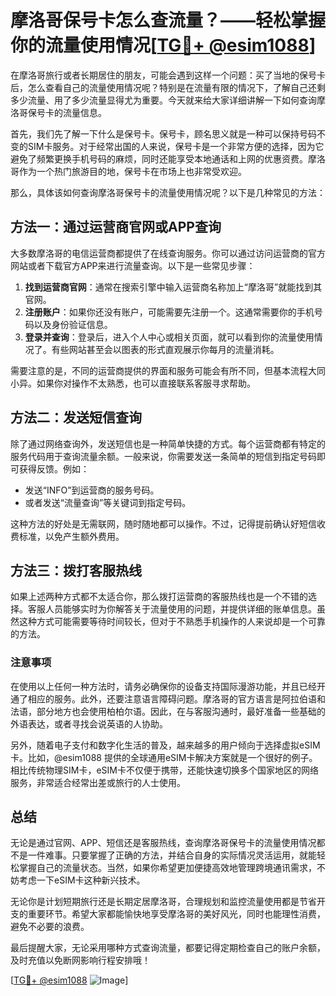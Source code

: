 # 摩洛哥保号卡怎么查流量？——轻松掌握你的流量使用情况[[TG💪+ @esim1088](https://t.me/s/esim1088)]

在摩洛哥旅行或者长期居住的朋友，可能会遇到这样一个问题：买了当地的保号卡后，怎么查看自己的流量使用情况呢？特别是在流量有限的情况下，了解自己还剩多少流量、用了多少流量显得尤为重要。今天就来给大家详细讲解一下如何查询摩洛哥保号卡的流量信息。

首先，我们先了解一下什么是保号卡。保号卡，顾名思义就是一种可以保持号码不变的SIM卡服务。对于经常出国的人来说，保号卡是一个非常方便的选择，因为它避免了频繁更换手机号码的麻烦，同时还能享受本地通话和上网的优惠资费。摩洛哥作为一个热门旅游目的地，保号卡在市场上也非常受欢迎。

那么，具体该如何查询摩洛哥保号卡的流量使用情况呢？以下是几种常见的方法：

## 方法一：通过运营商官网或APP查询

大多数摩洛哥的电信运营商都提供了在线查询服务。你可以通过访问运营商的官方网站或者下载官方APP来进行流量查询。以下是一些常见步骤：

1. **找到运营商官网**：通常在搜索引擎中输入运营商名称加上“摩洛哥”就能找到其官网。
2. **注册账户**：如果你还没有账户，可能需要先注册一个。这通常需要你的手机号码以及身份验证信息。
3. **登录并查询**：登录后，进入个人中心或相关页面，就可以看到你的流量使用情况了。有些网站甚至会以图表的形式直观展示你每月的流量消耗。

需要注意的是，不同的运营商提供的界面和服务可能会有所不同，但基本流程大同小异。如果你对操作不太熟悉，也可以直接联系客服寻求帮助。

## 方法二：发送短信查询

除了通过网络查询外，发送短信也是一种简单快捷的方式。每个运营商都有特定的服务代码用于查询流量余额。一般来说，你需要发送一条简单的短信到指定号码即可获得反馈。例如：

- 发送“INFO”到运营商的服务号码。
- 或者发送“流量查询”等关键词到指定号码。

这种方法的好处是无需联网，随时随地都可以操作。不过，记得提前确认好短信收费标准，以免产生额外费用。

## 方法三：拨打客服热线

如果上述两种方式都不太适合你，那么拨打运营商的客服热线也是一个不错的选择。客服人员能够实时为你解答关于流量使用的问题，并提供详细的账单信息。虽然这种方式可能需要等待时间较长，但对于不熟悉手机操作的人来说却是一个可靠的方法。

### 注意事项

在使用以上任何一种方法时，请务必确保你的设备支持国际漫游功能，并且已经开通了相应的服务。此外，还要注意语言障碍问题。摩洛哥的官方语言是阿拉伯语和法语，部分地方也会使用柏柏尔语。因此，在与客服沟通时，最好准备一些基础的外语表达，或者寻找会说英语的人协助。

另外，随着电子支付和数字化生活的普及，越来越多的用户倾向于选择虚拟eSIM卡。比如，@esim1088 提供的全球通用eSIM卡解决方案就是一个很好的例子。相比传统物理SIM卡，eSIM卡不仅便于携带，还能快速切换多个国家地区的网络服务，非常适合经常出差或旅行的人士使用。

## 总结

无论是通过官网、APP、短信还是客服热线，查询摩洛哥保号卡的流量使用情况都不是一件难事。只要掌握了正确的方法，并结合自身的实际情况灵活运用，就能轻松掌握自己的流量状态。当然，如果你希望更加便捷高效地管理跨境通讯需求，不妨考虑一下eSIM卡这种新兴技术。

无论你是计划短期旅行还是长期定居摩洛哥，合理规划和监控流量使用都是节省开支的重要环节。希望大家都能愉快地享受摩洛哥的美好风光，同时也能理性消费，避免不必要的浪费。

最后提醒大家，无论采用哪种方式查询流量，都要记得定期检查自己的账户余额，及时充值以免断网影响行程安排哦！

[[TG💪+ @esim1088](https://t.me/s/esim1088) ![Image](https://i.postimg.cc/4NQfJmqS/Snipaste-2025-05-13-00-14-12.png)]